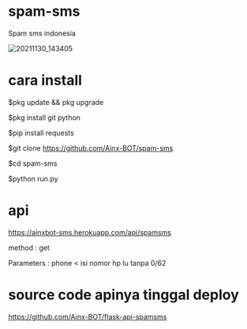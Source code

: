 # spam-sms
Spam sms indonesia

![20211130_143405](https://user-images.githubusercontent.com/52388234/144004956-d3dafff4-ffa1-4b12-9369-c90941171f96.jpg)

# cara install

$pkg update && pkg upgrade

$pkg install git python

$pip install requests

$git clone https://github.com/Ainx-BOT/spam-sms

$cd spam-sms

$python run.py

# api
https://ainxbot-sms.herokuapp.com/api/spamsms

method : get

Parameters : phone < isi nomor hp lu tanpa 0/62

# source code apinya tinggal deploy
https://github.com/Ainx-BOT/flask-api-spamsms
